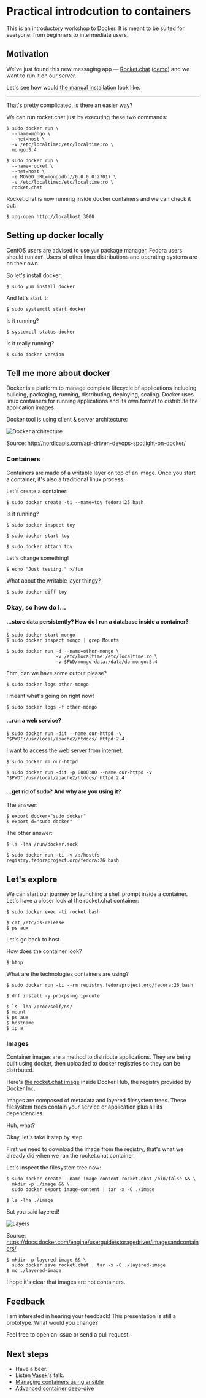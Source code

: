 # Practical introdcution to containers

This is an introductory workshop to Docker. It is meant to be suited for everyone: from beginners to intermediate users.


## Motivation

We've just found this new messaging app — [Rocket.chat](https://rocket.chat/) ([demo](https://demo.rocket.chat/home)) and we want to run it on our server.

Let's see how would [the manual installation](https://rocket.chat/docs/installation/manual-installation/centos) look like.

---

That's pretty complicated, is there an easier way?

We can run rocket.chat just by executing these two commands:

```
$ sudo docker run \
  --name=mongo \
  --net=host \
  -v /etc/localtime:/etc/localtime:ro \
  mongo:3.4

$ sudo docker run \
  --name=rocket \
  --net=host \
  -e MONGO_URL=mongodb://0.0.0.0:27017 \
  -v /etc/localtime:/etc/localtime:ro \
  rocket.chat
```

Rocket.chat is now running inside docker containers and we can check it out:

```
$ xdg-open http://localhost:3000
```


## Setting up docker locally

CentOS users are advised to use `yum` package manager, Fedora users should run
`dnf`. Users of other linux distributions and operating systems are on their
own.

So let's install docker:

```
$ sudo yum install docker
```

And let's start it:

```
$ sudo systemctl start docker
```

Is it running?

```
$ systemctl status docker
```

Is it really running?

```
$ sudo docker version
```


## Tell me more about docker

Docker is a platform to manage complete lifecycle of applications including
building, packaging, running, distributing, deploying, scaling. Docker uses
linux containers for running applications and its own format to distribute the
application images.

Docker tool is using client & server architecture:

![Docker architecture](http://nordicapis.com/wp-content/uploads/Docker-API-infographic-container-devops-nordic-apis.png)

Source: http://nordicapis.com/api-driven-devops-spotlight-on-docker/


### Containers

Containers are made of a writable layer on top of an image. Once you start a
container, it's also a traditional linux process.

Let's create a container:

```
$ sudo docker create -ti --name=toy fedora:25 bash
```

Is it running?

```
$ sudo docker inspect toy
```

```
$ sudo docker start toy
```

```
$ sudo docker attach toy
```

Let's change something!

```
$ echo "Just testing." >/fun
```

What about the writable layer thingy?

```
$ sudo docker diff toy
```


### Okay, so how do I...

#### ...store data persistently? How do I run a database inside a container?

```
$ sudo docker start mongo
$ sudo docker inspect mongo | grep Mounts
```

```
$ sudo docker run -d --name=other-mongo \
                  -v /etc/localtime:/etc/localtime:ro \
                  -v $PWD/mongo-data:/data/db mongo:3.4
```

Ehm, can we have some output please?

```
$ sudo docker logs other-mongo
```

I meant what's going on right now!

```
$ sudo docker logs -f other-mongo
```


#### ...run a web service?

```
$ sudo docker run -dit --name our-httpd -v "$PWD":/usr/local/apache2/htdocs/ httpd:2.4
```

I want to access the web server from internet.

```
$ sudo docker rm our-httpd

$ sudo docker run -dit -p 8000:80 --name our-httpd -v "$PWD":/usr/local/apache2/htdocs/ httpd:2.4
```


#### ...get rid of sudo? And why are you using it?

The answer:

```
$ export docker="sudo docker"
$ export d="sudo docker"
```

The other answer:

```
$ ls -lha /run/docker.sock

$ sudo docker run -ti -v /:/hostfs registry.fedoraproject.org/fedora:26 bash
```


## Let's explore

We can start our journey by launching a shell prompt inside a container. Let's have a closer look at the rocket.chat container:

```
$ sudo docker exec -ti rocket bash

$ cat /etc/os-release
$ ps aux
```

Let's go back to host.

How does the container look?

```
$ htop
```

What are the technologies containers are using?

```
$ sudo docker run -ti --rm registry.fedoraproject.org/fedora:26 bash

$ dnf install -y procps-ng iproute

$ ls -lha /proc/self/ns/
$ mount
$ ps aux
$ hostname
$ ip a
```


### Images

Container images are a method to distribute applications. They are being built
using docker, then uploaded to docker registries so they can be distrbuted.

Here's [the rocket.chat image](https://hub.docker.com/r/_/rocket.chat/) inside
Docker Hub, the registry provided by Docker Inc.

Images are composed of metadata and layered filesystem trees. These filesystem
trees contain your service or application plus all its dependencies.

Huh, what?

Okay, let's take it step by step.

First we need to download the image from the registry, that's what we already
did when we ran the rocket.chat container.

Let's inspect the filesystem tree now:

```
$ sudo docker create --name image-content rocket.chat /bin/false && \
  mkdir -p ./image && \
  sudo docker export image-content | tar -x -C ./image

$ ls -lha ./image
```

But you said layered!

![Layers](https://docs.docker.com/engine/userguide/storagedriver/images/container-layers.jpg)

Source: https://docs.docker.com/engine/userguide/storagedriver/imagesandcontainers/

```
$ mkdir -p layered-image && \
  sudo docker save rocket.chat | tar -x -C ./layered-image
$ mc ./layered-image
```

I hope it's clear that images are not containers.


## Feedback

I am interested in hearing your feedback! This presentation is still a prototype. What would you change?

Feel free to open an issue or send a pull request.


## Next steps

 * Have a beer.
 * Listen [Vasek](https://github.com/vpavlin/)'s talk.
 * [Managing containers using ansible](https://github.com/pschiffe/ansible-docker)
 * [Advanced container deep-dive](https://tomastomecek.github.io/devconf-container-roadshow-2017/#/)
